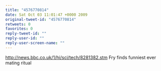 ```yaml
---
title: "4576770814"
date: Sat Oct 03 11:01:47 +0000 2009
original-tweet-id: "4576770814"
retweets: 0
favorites: 0
reply-tweet-id: ""
reply-user-id: ""
reply-user-screen-name: ""
---
```

http://news.bbc.co.uk/1/hi/sci/tech/8281382.stm Fry finds funniest ever mating ritual
